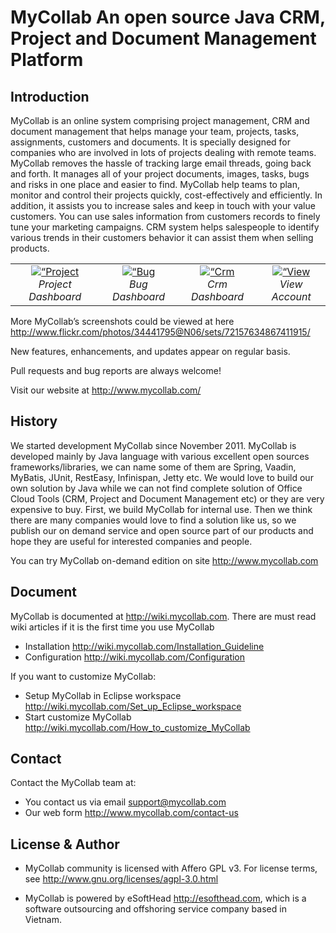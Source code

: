 # MyCollab An open source Java CRM, Project and Document Management Platform
 
## Introduction
MyCollab is an online system comprising project management, CRM and document management that helps manage your team, projects, tasks, assignments, customers and documents. It is specially designed for companies who are involved in lots of projects dealing with remote teams. MyCollab removes the hassle of tracking large email threads, going back and forth. It manages all of your project documents, images, tasks, bugs and risks in one place and easier to find. MyCollab help teams to plan, monitor and control their projects quickly, cost-effectively and efficiently. In addition, it assists you to increase sales and keep in touch with your value customers. You can use sales information from customers records to finely tune your marketing campaigns. CRM system helps salespeople to identify various trends in their customers behavior it can assist them when selling products.

<table>
  <tr>
    <td align="center">
      <a href="http://farm6.staticflickr.com/5441/9407986524_f665fca815_o.png" target="_blank" title=“Project Dashboard”>
        <img src="http://farm6.staticflickr.com/5441/9407986524_ac64a1ba46_t.jpg" alt=“Project Dashboard”>
      </a>
      <br />
      <em>Project Dashboard</em>
    </td>
    <td align="center">
      <a href="http://farm4.staticflickr.com/3723/10020843993_a8c7a00f06_o.png" target="_blank" title=“Bug Dashboard”>
        <img src="http://farm4.staticflickr.com/3723/10020843993_b19b7e2be9_t.jpg" alt=“Bug Dashboard>
      </a>
      <br />
      <em>Bug Dashboard</em>
    </td>
    <td align="center">
      <a href="http://farm8.staticflickr.com/7396/10020730193_3784b74850_o.png" target="_blank" title=“Crm Dashboard”>
        <img src="http://farm8.staticflickr.com/7396/10020730193_c184e9f9bc_t.jpg" alt=“Crm Dashboard“>
      </a>
      <br />
      <em>Crm Dashboard</em>
    </td>
    <td align="center">
      <a href="http://farm4.staticflickr.com/3828/9407988736_693119b2f5_o.png" target="_blank" title=“View Account”>
        <img src="http://farm4.staticflickr.com/3828/9407988736_0da49397fd_t.jpg" alt=“View Account“>
      </a>
      <br />
      <em>View Account</em>
    </td>
  </tr>
</table>

More MyCollab’s screenshots could be viewed at here http://www.flickr.com/photos/34441795@N06/sets/72157634867411915/

New features, enhancements, and updates appear on regular basis.

Pull requests and bug reports are always welcome!

Visit our website at http://www.mycollab.com/

## History
We started development MyCollab since November 2011. MyCollab is developed mainly by Java language with various excellent open sources frameworks/libraries, we can name some of them are Spring, Vaadin, MyBatis, JUnit, RestEasy, Infinispan, Jetty etc. We would love to build our own solution by Java while we can not find complete solution of Office Cloud Tools (CRM, Project and Document Management etc) or they are very expensive to buy. First, we build MyCollab for internal use. Then we think there are many companies would love to find a solution like us, so we publish our on demand service and open source part of our products and hope they are useful for interested companies and people.

You can try MyCollab on-demand edition on site http://www.mycollab.com

## Document
MyCollab is documented at http://wiki.mycollab.com. There are must read wiki articles if it is the first time you use MyCollab
* Installation http://wiki.mycollab.com/Installation_Guideline
* Configuration http://wiki.mycollab.com/Configuration

If you want to customize MyCollab:
* Setup MyCollab in Eclipse workspace http://wiki.mycollab.com/Set_up_Eclipse_workspace
* Start customize MyCollab http://wiki.mycollab.com/How_to_customize_MyCollab

## Contact
Contact the MyCollab team at:
* You contact us via email support@mycollab.com 
* Our web form http://www.mycollab.com/contact-us

## License & Author

* MyCollab community is licensed with Affero GPL v3. For license terms, see http://www.gnu.org/licenses/agpl-3.0.html

* MyCollab is powered by eSoftHead http://esofthead.com, which is a software outsourcing and offshoring service company based in Vietnam.
